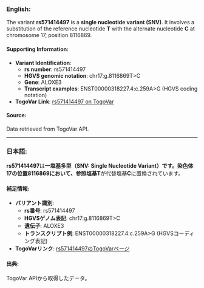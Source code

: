 ### English:
The variant **rs571414497** is a **single nucleotide variant (SNV)**. It involves a substitution of the reference nucleotide **T** with the alternate nucleotide **C** at chromosome 17, position 8116869.

#### Supporting Information:
- **Variant Identification**:
  - **rs number**: rs571414497
  - **HGVS genomic notation**: chr17:g.8116869T>C
  - **Gene**: ALOXE3
  - **Transcript examples**: ENST00000318227.4:c.259A>G (HGVS coding notation)
- **TogoVar Link**: [rs571414497 on TogoVar](https://togovar.org/variant/tgv397740557)

#### Source:
Data retrieved from TogoVar API.

---

### 日本語:
**rs571414497**は**一塩基多型（SNV: Single Nucleotide Variant）**です。染色体17の位置8116869において、参照塩基**T**が代替塩基**C**に置換されています。

#### 補足情報:
- **バリアント識別**:
  - **rs番号**: rs571414497
  - **HGVSゲノム表記**: chr17:g.8116869T>C
  - **遺伝子**: ALOXE3
  - **トランスクリプト例**: ENST00000318227.4:c.259A>G (HGVSコーディング表記)
- **TogoVarリンク**: [rs571414497のTogoVarページ](https://togovar.org/variant/tgv397740557)

#### 出典:
TogoVar APIから取得したデータ。